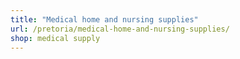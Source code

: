 ```yaml
---
title: "Medical home and nursing supplies"
url: /pretoria/medical-home-and-nursing-supplies/
shop: medical supply
---
```

